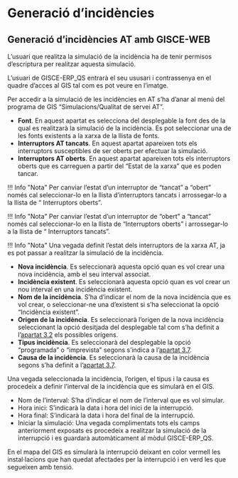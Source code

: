 # Generació d’incidències
## Generació d’incidències AT amb GISCE-WEB

L’usuari que realitza la simulació de la incidència ha de tenir permisos
d’escriptura per realitzar aquesta simulació.

L’usuari de GISCE-ERP_QS entrarà el seu ususari i contrassenya en el quadre
d’acces al GIS tal com es pot veure en l’imatge.

Per accedir a la simulació de les incidències en AT s’ha d’anar al menú del
programa de GIS “Simulacions/Qualitat de servei AT”.

* **Font**. En aquest apartat es selecciona del desplegable la font des de la qual
  es realitzarà la simulació de la incidència. Es pot seleccionar una de les
  fonts existents a la xarxa de la llista de fonts.
* **Interruptors AT tancats**. En aquest apartat apareixen tots els interruptors
  susceptibles de ser oberts per efectuar la simulació.
* **Interruptors AT oberts**. En aquest apartat apareixen tots els interruptors
  oberts que es carreguen a partir del “Estat de la xarxa” que es poden tancar.

!!! Info "Nota"
    Per canviar l’estat d’un interruptor de “tancat” a “obert” només cal
    seleccionar-lo en la llista d’interruptors tancats i arrossegar-lo a
    la llista de “ Interruptors oberts”.

!!! Info "Nota"
    Per canviar l’estat d’un interruptor de “obert” a “tancat” només cal
    seleccionar-lo en la llista de “Interruptors oberts” i arrossegar-lo
    a la llista de “ Interruptors tancats”.

!!! Info "Nota"
    Una vegada definit l’estat dels interruptors de la xarxa AT, ja es
    pot passar a realitzar la simulació de la incidència.

* **Nova incidència**. Es seleccionarà aquesta opció quan es vol crear una nova
  incidència, amb el seu interval associat.
* **Incidència existent**. Es seleccionarà aquesta opció quan es vol crear un
  nou interval en una incidència existent.
* **Nom de la  incidència**. S’ha d’indicar el nom de la nova incidència que es
  vol crear, o seleccionar-ne una d’existent si s’ha seleccionat la opció
  “Incidència existent”.
* **Origen de la incidència**. Es seleccionarà l’origen de la nova incidència
  seleccionant la opció desitjada del desplegable tal com s’ha definit a
  l’[apartat 3.2](./terminos_y_definicion.md#recollida-dinformacio) els possibles orígens.
* **Tipus incidència**. Es seleccionarà del desplegable la opció “programada”
  o “imprevista” segons s’indica a l’[apartat 3.7](./terminos_y_definicion.md#desagregacio-de-les-dades-de-la-interrupcio).
* **Causa de la incidència**. Es seleccionarà la causa de la incidència segons
  s’ha definit a l’[apartat 3.7](./terminos_y_definicion.md#desagregacio-de-les-dades-de-la-interrupcio).

Una vegada seleccionada la incidència, l’origen, el tipus i la causa es
procedeix a definir l’interval de la incidència que es simularà en el GIS.

* Nom de l’interval: S’ha d’indicar el nom de l’interval que es vol simular.
* Hora inici: S’indicarà la data i hora del inici de la interrupció.
* Hora final: S’indicarà la data i hora del final de la interrupció.
* Iniciar la simulació: Una vegada complimentats tots els camps anteriorment
  exposats es procedeix a realitzar la simulació de la interrupció i es guardarà
  automàticament al mòdul GISCE-ERP_QS.

En el mapa del GIS es simularà la interrupció deixant en color vermell les
instal·lacions que han quedat afectades per la interrupció i en verd les que
segueixen amb tensió.

